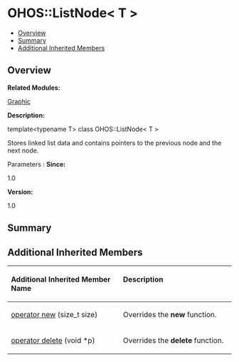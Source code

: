 # OHOS::ListNode< T \><a name="ZH-CN_TOPIC_0000001054718159"></a>

-   [Overview](#section723340838165635)
-   [Summary](#section1190455368165635)
-   [Additional Inherited Members](#inherited)

## **Overview**<a name="section723340838165635"></a>

**Related Modules:**

[Graphic](Graphic.md)

**Description:**

template<typename T\> class OHOS::ListNode< T \>

Stores linked list data and contains pointers to the previous node and the next node. 

Parameters
:   **Since:**

1.0

**Version:**

1.0

## **Summary**<a name="section1190455368165635"></a>

## Additional Inherited Members<a name="inherited"></a>

<a name="table1521813733165635"></a>
<table><thead align="left"><tr id="row1086875063165635"><th class="cellrowborder" valign="top" width="50%" id="mcps1.1.3.1.1"><p id="p681675637165635"><a name="p681675637165635"></a><a name="p681675637165635"></a>Additional Inherited Member Name</p>
</th>
<th class="cellrowborder" valign="top" width="50%" id="mcps1.1.3.1.2"><p id="p1550689027165635"><a name="p1550689027165635"></a><a name="p1550689027165635"></a>Description</p>
</th>
</tr>
</thead>
<tbody><tr id="row1258137404165635"><td class="cellrowborder" valign="top" width="50%" headers="mcps1.1.3.1.1 "><p id="p409428933165635"><a name="p409428933165635"></a><a name="p409428933165635"></a><a href="Graphic.md#ga4854963aa969ee20a6cd174a70f5cd23">operator new</a> (size_t size)</p>
</td>
<td class="cellrowborder" valign="top" width="50%" headers="mcps1.1.3.1.2 "><p id="p1457158701165635"><a name="p1457158701165635"></a><a name="p1457158701165635"></a>Overrides the <strong id="b510639908165635"><a name="b510639908165635"></a><a name="b510639908165635"></a>new</strong> function. </p>
</td>
</tr>
<tr id="row1213369478165635"><td class="cellrowborder" valign="top" width="50%" headers="mcps1.1.3.1.1 "><p id="p693964006165635"><a name="p693964006165635"></a><a name="p693964006165635"></a><a href="Graphic.md#gadf1997a0f56ac2b220e7f0f8e8e0a6ef">operator delete</a> (void *p)</p>
</td>
<td class="cellrowborder" valign="top" width="50%" headers="mcps1.1.3.1.2 "><p id="p1073026522165635"><a name="p1073026522165635"></a><a name="p1073026522165635"></a>Overrides the <strong id="b657344749165635"><a name="b657344749165635"></a><a name="b657344749165635"></a>delete</strong> function. </p>
</td>
</tr>
</tbody>
</table>

